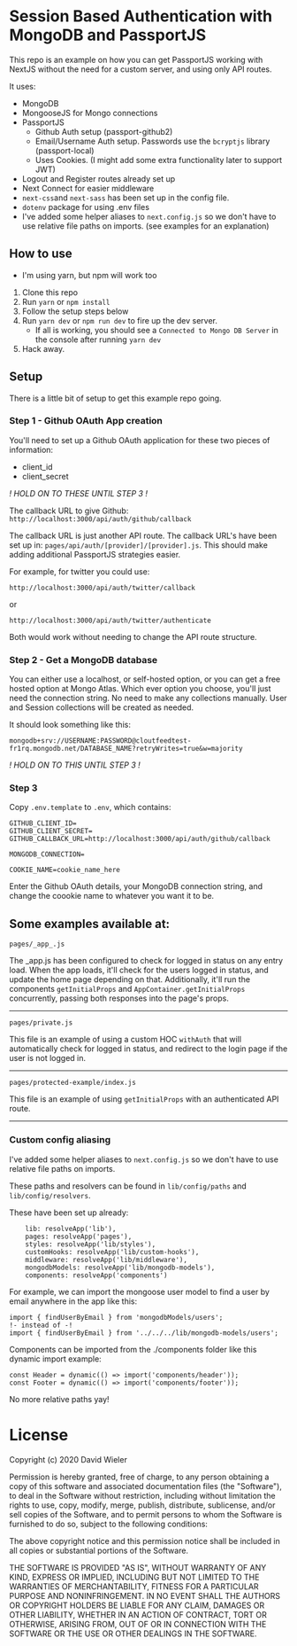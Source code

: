 # Session Based Authentication with MongoDB and PassportJS

This repo is an example on how you can get PassportJS working with NextJS without the need for a custom server, and using only API routes.

It uses:

-   MongoDB
-   MongooseJS for Mongo connections
-   PassportJS
    -   Github Auth setup (passport-github2)
    -   Email/Username Auth setup. Passwords use the `bcryptjs` library (passport-local)
    -   Uses Cookies. (I might add some extra functionality later to support JWT)
-   Logout and Register routes already set up
-   Next Connect for easier middleware
-   `next-css`and `next-sass` has been set up in the config file.
-   `dotenv` package for using .env files
-   I've added some helper aliases to `next.config.js` so we don't have to use relative file paths on imports. (see examples for an explanation)

## How to use

-   I'm using yarn, but npm will work too

1. Clone this repo
2. Run `yarn` or `npm install`
3. Follow the setup steps below
4. Run `yarn dev` or `npm run dev` to fire up the dev server.
    - If all is working, you should see a `Connected to Mongo DB Server` in the console after running `yarn dev`
5. Hack away.

## Setup

There is a little bit of setup to get this example repo going.

### Step 1 - Github OAuth App creation

You'll need to set up a Github OAuth application for these two pieces of information:

-   client_id
-   client_secret

_! HOLD ON TO THESE UNTIL STEP 3 !_

The callback URL to give Github: `http://localhost:3000/api/auth/github/callback`

The callback URL is just another API route. The callback URL's have been set up in:
`pages/api/auth/[provider]/[provider].js`. This should make adding additional PassportJS strategies easier.

For example, for twitter you could use:

`http://localhost:3000/api/auth/twitter/callback`

or

`http://localhost:3000/api/auth/twitter/authenticate`

Both would work without needing to change the API route structure.

### Step 2 - Get a MongoDB database

You can either use a localhost, or self-hosted option, or you can get a free hosted option at Mongo Atlas. Which ever option you choose, you'll just need the connection string. No need to make any collections manually. User and Session collections will be created as needed.

It should look something like this:

`mongodb+srv://USERNAME:PASSWORD@cloutfeedtest-fr1rq.mongodb.net/DATABASE_NAME?retryWrites=true&w=majority`

_! HOLD ON TO THIS UNTIL STEP 3 !_

### Step 3

Copy `.env.template` to `.env`, which contains:

```
GITHUB_CLIENT_ID=
GITHUB_CLIENT_SECRET=
GITHUB_CALLBACK_URL=http://localhost:3000/api/auth/github/callback

MONGODB_CONNECTION=

COOKIE_NAME=cookie_name_here
```

Enter the Github OAuth details, your MongoDB connection string, and change the coookie name to whatever you want it to be.

## Some examples available at:

`pages/_app_.js`

The \_app.js has been configured to check for logged in status on any entry load. When the app loads, it'll check for the users logged in status, and update the home page depending on that. Additionally, it'll run the components `getInitialProps` and `AppContainer.getInitialProps` concurrently, passing both responses into the page's props.

---

`pages/private.js`

This file is an example of using a custom HOC `withAuth` that will automatically check for logged in status, and redirect to the login page if the user is not logged in.

---

`pages/protected-example/index.js`

This file is an example of using `getInitialProps` with an authenticated API route.

---

### Custom config aliasing

I've added some helper aliases to `next.config.js` so we don't have to use relative file paths on imports.

These paths and resolvers can be found in `lib/config/paths` and `lib/config/resolvers`.

These have been set up already:

```
	lib: resolveApp('lib'),
	pages: resolveApp('pages'),
	styles: resolveApp('lib/styles'),
	customHooks: resolveApp('lib/custom-hooks'),
	middleware: resolveApp('lib/middleware'),
	mongodbModels: resolveApp('lib/mongodb-models'),
	components: resolveApp('components')
```

For example, we can import the mongoose user model to find a user by email anywhere in the app like this:

```
import { findUserByEmail } from 'mongodbModels/users';
!- instead of -!
import { findUserByEmail } from '../../../lib/mongodb-models/users';
```

Components can be imported from the ./components folder like this dynamic import example:

```
const Header = dynamic(() => import('components/header'));
const Footer = dynamic(() => import('components/footer'));
```

No more relative paths yay!

# License

Copyright (c) 2020 David Wieler

Permission is hereby granted, free of charge, to any person obtaining a copy
of this software and associated documentation files (the "Software"), to deal
in the Software without restriction, including without limitation the rights
to use, copy, modify, merge, publish, distribute, sublicense, and/or sell
copies of the Software, and to permit persons to whom the Software is
furnished to do so, subject to the following conditions:

The above copyright notice and this permission notice shall be included in all
copies or substantial portions of the Software.

THE SOFTWARE IS PROVIDED "AS IS", WITHOUT WARRANTY OF ANY KIND,
EXPRESS OR IMPLIED, INCLUDING BUT NOT LIMITED TO THE WARRANTIES OF
MERCHANTABILITY, FITNESS FOR A PARTICULAR PURPOSE AND NONINFRINGEMENT.
IN NO EVENT SHALL THE AUTHORS OR COPYRIGHT HOLDERS BE LIABLE FOR ANY CLAIM,
DAMAGES OR OTHER LIABILITY, WHETHER IN AN ACTION OF CONTRACT, TORT OR
OTHERWISE, ARISING FROM, OUT OF OR IN CONNECTION WITH THE SOFTWARE OR THE USE
OR OTHER DEALINGS IN THE SOFTWARE.
